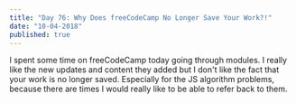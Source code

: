 ```yaml
---
title: "Day 76: Why Does freeCodeCamp No Longer Save Your Work?!"
date: "10-04-2018"
published: true
---
```

I spent some time on freeCodeCamp today going through modules. I really like the new updates and content they added but I don't like the fact that your work is no longer saved. Especially for the JS algorithm problems, because there are times I would really like to be able to refer back to them.
